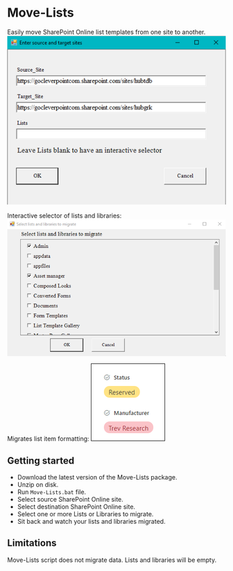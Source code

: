 # Move-Lists
Easily move SharePoint Online list templates from one site to another.
![](IMG/First-form.png)

Interactive selector of lists and libraries:
![](IMG/Second-form.png)

Migrates list item formatting:
![](IMG/Formatting.png)


## Getting started

- Download the latest version of the Move-Lists package.
- Unzip on disk.
- Run `Move-Lists.bat` file.
- Select source SharePoint Online site.
- Select destination SharePoint Online site.
- Select one or more Lists or Libraries to migrate.
- Sit back and watch your lists and libraries migrated.

## Limitations
Move-Lists script does not migrate data. Lists and libraries will be empty. 
